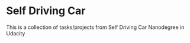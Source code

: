 # Self Driving Car
This is a collection of tasks/projects from Self Driving Car Nanodegree in Udacity
